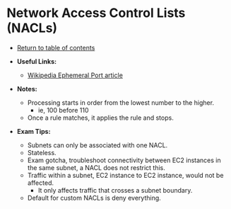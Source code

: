 # Network Access Control Lists (NACLs)

* [Return to table of contents](../../../README.md)

* **Useful Links:**
  * [Wikipedia Ephemeral Port article](https://en.wikipedia.org/wiki/Ephemeral_port)

* **Notes:**
  * Processing starts in order from the lowest number to the higher.
    * ie, 100 before 110
  * Once a rule matches, it applies the rule and stops.
  
* **Exam Tips:**
  * Subnets can only be associated with one NACL.
  * Stateless.
  * Exam gotcha, troubleshoot connectivity between EC2 instances in the same subnet, a NACL does not restrict this.
  * Traffic within a subnet, EC2 instance to EC2 instance, would not be affected.
    * It only affects traffic that crosses a subnet boundary.
  * Default for custom NACLs is deny everything.
